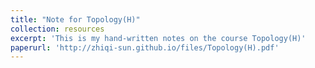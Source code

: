```yaml
---
title: "Note for Topology(H)"
collection: resources
excerpt: 'This is my hand-written notes on the course Topology(H)'
paperurl: 'http://zhiqi-sun.github.io/files/Topology(H).pdf'
---
```

